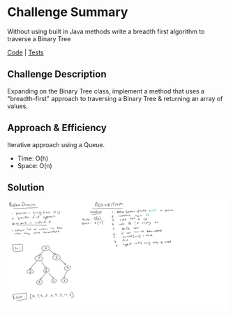 # Challenge Summary
Without using built in Java methods write a breadth first algorithm to traverse
a Binary Tree

[Code](../../../../../challenge401/src/main/java/datastructures/tree/BinaryTree.java) |
[Tests]()

## Challenge Description
Expanding on the Binary Tree class, implement a method that uses a "breadth-first" approach
to traversing a Binary Tree & returning an array of values.

## Approach & Efficiency
Iterative approach using a Queue.

- Time: O(h)
- Space: O(n)

## Solution
![whiteboard](../breadth-first.jpg)